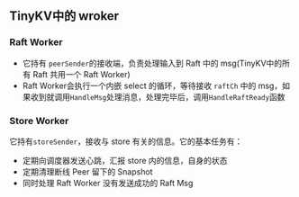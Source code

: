 





## TinyKV中的 wroker

### Raft Worker

* 它持有 `peerSender`的接收端，负责处理输入到 Raft 中的 msg(TinyKV中的所有 Raft 共用一个 Raft Worker)
* Raft Worker会执行一个内嵌 select 的循环，等待接收 `raftCh` 中的 msg，如果收到就调用`HandleMsg`处理消息，处理完毕后，调用`HandleRaftReady`函数

### Store Worker

它持有`storeSender`，接收与 store 有关的信息。它的基本任务有：

* 定期向调度器发送心跳，汇报 store 内的信息，自身的状态
* 定期清理断线 Peer 留下的 Snapshot
* 同时处理 Raft Worker 没有发送成功的 Raft Msg